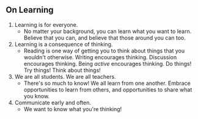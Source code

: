 ## On Learning

1. Learning is for everyone.
    * No matter your background, you can learn what you want to learn. Believe that you can, and believe that those around you can too.
2. Learning is a consequence of thinking.
    * Reading is one way of getting you to think about things that you wouldn't otherwise. Writing encourages thinking. Discussion encourages thinking. Being *active* encourages thinking. Do things! Try things! Think about things!
3. We are all students. We are all teachers.
    * There's so much to know! We all learn from one another. Embrace opportunities to learn from others, and opportunities to share what you know.
4. Communicate early and often.
    * We want to know what you're thinking!
